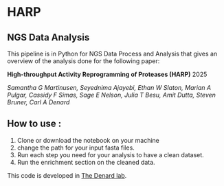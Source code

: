 # HARP
## NGS Data Analysis

This pipeline is in Python for NGS Data Process and Analysis that gives an overview of the analysis done for the following paper:

**High-throughput Activity Reprogramming of Proteases (HARP)** 
2025

*Samantha G Martinusen, Seyednima Ajayebi, Ethan W Slaton, Marian A Pulgar, Cassidy F Simas, Sage E Nelson, Julia T Besu, Amit Dutta, Steven Bruner, Carl A Denard*

## How to use :
1. Clone or download the notebook on your machine
2. change the path for your input fasta files.
3. Run each step you need for your analysis to have a clean dataset.
4. Run the enrichment section on the cleaned data.


This code is developed in [The Denard lab](https://www.thedenardlab.com/).
